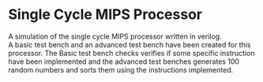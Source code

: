 # Single Cycle MIPS Processor
A simulation of the single cycle MIPS processor written in verilog.  
A basic test bench and an advanced test bench have been created for this processor. The Basic test bench checks verifies if some specific instruction have been implemented and the advanced test benches generates 100 random numbers and sorts them using the instructions implemented.
